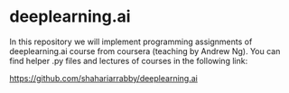 # deeplearning.ai
In this repository we will implement programming assignments of deeplearning.ai course from coursera (teaching by Andrew Ng). 
You can find helper .py files and lectures of courses in the following link:

https://github.com/shahariarrabby/deeplearning.ai
